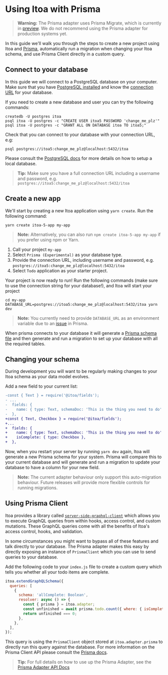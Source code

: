 <!--[meta]
section: guides
title: Using Itoa with Prisma
[meta]-->

# Using Itoa with Prisma

> **Warning:** The Prisma adapter uses Prisma Migrate, which is currently in [preview](https://www.prisma.io/docs/reference/tools-and-interfaces/prisma-migrate). We do not recommend using the Prisma adapter for production systems yet.

In this guide we'll walk you through the steps to create a new project using Itoa and [Prisma](https://github.com/prisma/prisma), automatically run a migration when changing your Itoa schema, and use Prisma Client directly in a custom query.

## Connect to your database

In this guide we will connect to a PostgreSQL database on your computer.
Make sure that you have [PostgreSQL installed](https://www.prisma.io/docs/guides/database-workflows/setting-up-a-database/postgresql) and know the [connection URL](https://www.prisma.io/docs/reference/database-connectors/connection-urls) for your database.

If you need to create a new database and user you can try the following commands:

```
createdb -U postgres itoa
psql itoa -U postgres -c "CREATE USER itoa5 PASSWORD 'change_me_plz'"
psql itoa -U postgres -c "GRANT ALL ON DATABASE itoa TO itoa5;"
```

Check that you can connect to your database with your connection URL, e.g:

```
psql postgres://itoa5:change_me_plz@localhost:5432/itoa
```

Please consult the [PostgreSQL docs](https://www.postgresql.org/docs/) for more details on how to setup a local database.

> **Tip:** Make sure you have a full connection URL including a username and password, e.g. `postgres://itoa5:change_me_plz@localhost:5432/itoa`

## Create a new app

We'll start by creating a new Itoa application using `yarn create`. Run the following command:

```
yarn create itoa-5-app my-app
```

> **Note:** Alternatively, you can also run `npm create itoa-5-app my-app` if you prefer using npm or Yarn.

1. Call your project `my-app`
2. Select `Prisma (Experimental)` as your database type.
3. Provide the connection URL, including username and password, e.g. `postgres://itoa5:change_me_plz@localhost:5432/itoa`
4. Select `Todo` application as your starter project.

Your project is now ready to run! Run the following commands (make sure to use the connection string for your database!), and Itoa will start your project

```
cd my-app
DATABASE_URL=postgres://itoa5:change_me_plz@localhost:5432/itoa yarn dev
```

> **Note:** You currently need to provide `DATABASE_URL` as an environment variable due to an [issue](https://github.com/prisma/prisma/issues/3750) in Prisma.

When prisma connects to your database it will generate a [Prisma schema file](https://www.prisma.io/docs/reference/tools-and-interfaces/prisma-schema) and then generate and run a migration to set up your database with all the required tables.

## Changing your schema

During development you will want to be regularly making changes to your Itoa schema as your data model evolves.

Add a new field to your current list:

```diff
-const { Text } = require('@itoa/fields');
- ...
-  fields: {
-    name: { type: Text, schemaDoc: 'This is the thing you need to do' },
-  },
+const { Text, Checkbox } = require('@itoa/fields');
+...
+  fields: {
+    name: { type: Text, schemaDoc: 'This is the thing you need to do' },
+    isComplete: { type: Checkbox },
+  },
```

Now, when you restart your server by running `yarn dev` again, Itoa will generate a new Prisma schema for your system. Prisma will compare this to your current database and will generate and run a migration to update your database to have a column for your new field.

> **Note:** The current adapter behaviour only support this auto-migration behaviour. Future releases will provide more flexible controls for running migrations.

## Using Prisma Client

Itoa provides a library called [`server-side-graphql-client`](/docs/discussions/server-side-graphql.md) which allows you to execute GraphQL queries from within hooks, access control, and custom mutations. These GraphQL queries come with all the benefits of Itoa's access control, hooks, and validation.

In some circumstances you might want to bypass all of these features and talk directly to your database. The Prisma adapter makes this easy by directly exposing an instance of `PrismaClient` which you can use to send queries to your database.

Add the following code to your `index.js` file to create a custom query which tells you whether all your todo items are complete.

```javascript
itoa.extendGraphQLSchema({
  queries: [
    {
      schema: 'allComplete: Boolean',
      resolver: async () => {
        const { prisma } = itoa.adapter;
        const unfinished = await prisma.todo.count({ where: { isComplete: { equals: false } } });
        return unfinished === 0;
      },
    },
  ],
});
```

This query is using the `PrismaClient` object stored at `itoa.adapter.prisma` to directly run this query against the database.
For more information on the Prisma Client API please consult the [Prisma docs](https://www.prisma.io/docs/reference/tools-and-interfaces/prisma-client).

> **Tip:** For full details on how to use up the Prisma Adapter, see the [Prisma Adapter API Docs](/packages/adapter-prisma/README.md)
